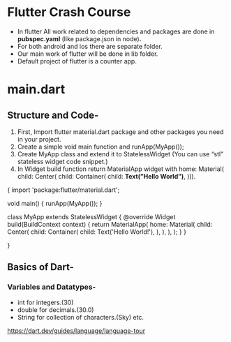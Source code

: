 # Flutter Crash Course

- In flutter All work related to dependencies and packages are done in **pubspec.yaml** (like package.json in node)**.**
- For both android and ios there are separate folder.
- Our main work of flutter will be done in lib folder.
- Default project of flutter is a counter app.

# main.dart

## Structure and Code-

1. First, Import flutter material.dart package and other packages you need in your project.
2. Create a simple void main function and runApp(MyApp());
3. Create MyApp class and extend it to StatelessWidget (You can use “stl” stateless widget code snippet.)
4. In Widget build function return MaterialApp widget with home: Material( child: Center( child: Container( child: **Text(”Hello World”)**, ))).

{
import 'package:flutter/material.dart';

void main() {
runApp(MyApp());
}

class MyApp extends StatelessWidget {
@override
Widget build(BuildContext context) {
return MaterialApp(
home: Material(
child: Center(
child: Container(
child: Text('Hello World!'),
),
),
),
);
}
}

}

## Basics of Dart-

### Variables and Datatypes-

- int for integers.(30)
- double for decimals.(30.0)
- String for collection of characters.(Sky)
  etc.

https://dart.dev/guides/language/language-tour

